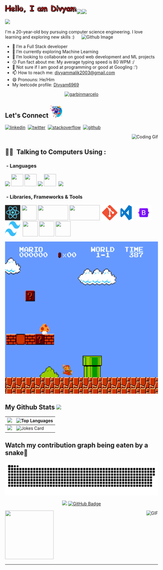 <img src="https://github.com/Divyam6969/textart/blob/main/text.gif" height="30"><img src="https://media.giphy.com/media/hvRJCLFzcasrR4ia7z/giphy.gif" width="40px"><a href="https://github.com/404"><img src="https://user-images.githubusercontent.com/73097560/115834477-dbab4500-a447-11eb-908a-139a6edaec5c.gif"></a>

<img src="https://media.tenor.com/DBqjevyA2o4AAAAd/bongo-cat-codes.gif">

I'm a 20-year-old boy pursuing computer science engineering. I love learning and exploring new skills :)
<img width="50%" align="right" alt="Github Image" src="https://raw.githubusercontent.com/onimur/.github/master/.resources/git-header.svg" />
- 🔭 I’m a Full Stack developer
- 🌱 I’m currently exploring Machine Learning
- 🤔 I’m looking  to collaborate on good web development and ML projects
- 😗 Fun fact about me: My average typing speed is 80 WPM :/
- 💬 Not sure if I am good at programming or good at Googling :')
- 📫 How to reach me: [divyammalik2003@gmail.com](divyammalik2003@gmail.com)
- 😄 Pronouns: He/Him
- My leetcode profile: [Divyam6969](www.leetcode.com/divyam6969)


<div align="center">
<a href="https://www.buymeacoffee.com/Divyam03" target="_blank"><img src="https://cdn.buymeacoffee.com/buttons/v2/default-yellow.png" height="45" width="170" alt="garbinmarcelo" /></a></div>

## Let's Connect <img src="https://github.com/Divyam6969/textart/blob/main/socials.png" width=40 height=40 /> 

[<img src='https://github.com/sourabmaity/sourabmaity/blob/main/assets/logo/iconfinder_social_media_isometric_14-linkedin_3529657.png' alt='linkedin' height='40'>](https://www.linkedin.com/in/divyam-malik-8402a821a/)&nbsp;  [<img src='https://github.com/sourabmaity/sourabmaity/blob/main/assets/logo/iconfinder_social_media_isometric_6-twitter_3529664.png' alt='twitter' height='40'>](https://twitter.com/diivvyam)&nbsp;  [<img src='https://github.com/sourabmaity/sourabmaity/blob/main/assets/logo/iconfinder_StackOverflow_2613280.png' alt='stackoverflow' height='40'>](https://stackoverflow.com/users/19413864/divyam)&nbsp;
[<img src='https://github.com/sourabmaity/sourabmaity/blob/main/assets/logo/iconfinder__github_1156638.png' alt='github' height='40'>](https://github.com/Divyam6969)&nbsp;  

<img alt="Coding Gif" src="https://github.com/sourabmaity/sourabmaity/blob/main/assets/gif.gif" height="200" align="right"/>&nbsp;
 <br/>
 
## 👨‍💻 &nbsp;Talking to Computers Using :

### &nbsp;- Languages

<img src = 'https://upload.wikimedia.org/wikipedia/commons/1/18/C_Programming_Language.svg' height='40'/>&nbsp;<img src = 'https://github.com/sourabmaity/sourabmaity/blob/main/assets/logo/cpp.png' height='40' width='40'/>&nbsp;<img src = 'https://qph.cf2.quoracdn.net/main-qimg-28cadbd02699c25a88e5c78d73c7babc' width='40' height='40' />&nbsp;<img src = 'https://upload.wikimedia.org/wikipedia/commons/6/6a/JavaScript-logo.png' width='40'/>&nbsp;<img src = 'https://cdn4.iconfinder.com/data/icons/logos-and-brands/512/285_R_Project_logo-512.png' width='40' height='40' />&nbsp; <img src = 'https://github.com/sourabmaity/sourabmaity/blob/main/assets/logo/html.png' width='40'/>&nbsp;

### &nbsp;- Libraries, Frameworks & Tools  

<img src = 'https://github.com/Divyam6969/textart/blob/main/react.png' height='50' width='50'/>&nbsp;<img src = 'https://res.cloudinary.com/practicaldev/image/fetch/s--gE7L51Uk--/c_imagga_scale,f_auto,fl_progressive,h_1080,q_auto,w_1080/https://thepracticaldev.s3.amazonaws.com/i/vb6ai56xqgpc0bcfn92y.png' width='50' height='50'/>&nbsp;<img src = 'https://miro.medium.com/v2/resize:fit:727/1*PFm2VqVm_Pz-hKuU3GWW2A.png' width='100' height='50'/>&nbsp;<img src = 'https://vercel.com/_next/image?url=https%3A%2F%2Fimages.ctfassets.net%2Fe5382hct74si%2F6Dqa9T8XOOC95yJb0z9jew%2Fce4932b8d23046f260510e24c1ec39e1%2Fthumbnail.png&w=3840&q=75&dpl=dpl_3SVZQ2jckhwPATXJhx1rkG5CA4YH' height='50' width='100'/>&nbsp;
<img src = 'https://github.com/saumya66/saumya66/blob/main/assets/logo/git.png' height='50' width='50'/>&nbsp;<img src = 'https://github.com/Divyam6969/textart/blob/main/vsc.png' height='50' width='50'/>&nbsp;  <img src = 'https://github.com/Divyam6969/textart/blob/main/bs.png' width='50' height='50'/>&nbsp;  <img src = 'https://github.com/Divyam6969/textart/blob/main/download.png' width='50' height='50'/>&nbsp; <img src = 'https://encrypted-tbn0.gstatic.com/images?q=tbn:ANd9GcTxKYF2FqX381JPE0nhmLTEhp34WIYxh7rNZA&usqp=CAU' height='50' width='50'/>&nbsp;<img src = 'https://thumbs.dreamstime.com/b/sql-database-icon-logo-design-ui-ux-app-orange-inscription-shadow-96841969.jpg' height ='50' width='50'/>&nbsp;<img src = 'https://encrypted-tbn0.gstatic.com/images?q=tbn:ANd9GcTC7FJEOP26ME60-a0MHIIMQ3RI_dVB8ycNqw&usqp=CAU' width='50' height='50'/>&nbsp;

<img src="https://github.com/Divyam6969/textart/raw/main/mario-icegif-11.gif" width="100%" height='500px'>


## My Github Stats <img src="https://media.giphy.com/media/iY8CRBdQXODJSCERIr/giphy.gif" width="50px">
| ![](https://github-readme-stats.vercel.app/api?username=Divyam6969&show_icons=true&bg_color=45,fc00ff,00dbde&title_color=fff&text_color=fff) | ![Top Languages](https://github-readme-stats.vercel.app/api/top-langs/?username=Divyam6969) |
| --- | --- |
| ![](https://github-readme-streak-stats.herokuapp.com/?user=Divyam6969) | ![Jokes Card](https://readme-jokes.vercel.app/api) |



## Watch my contribution graph being eaten by a snake🐍

<p align="center">
  <img src="https://github.com/Divyam6969/textart/blob/main/github-user-contribution.svg" alt="snake"></center>
</p>



<p align='center'><img src='https://visitor-badge.laobi.icu/badge?page_id=Divyam6969'> <a href="https://github.com/Divyam6969?tab=followers"><img src="https://img.shields.io/github/followers/divyam6969?label=Followers&style=social" alt="GitHub Badge"></a>
</p>
<img align="right" alt="GIF" height="160px" src="https://media.tenor.com/c_rr1aUsI90AAAAC/phineas-and-ferb-agent-p.gif" />
<img src="https://static.wikia.nocookie.net/pffanon/images/5/53/Perry.gif/revision/latest?cb=20200724041706" height="160px" width="160px"> 






------
